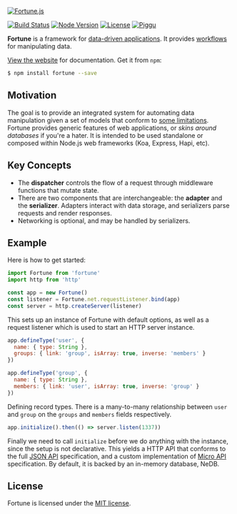 [![Fortune.js](https://fortunejs.github.io/fortune-website/assets/fortune_logo.svg)](http://fortunejs.com)

[![Build Status](https://img.shields.io/travis/fortunejs/fortune/rewrite.svg?style=flat-square)](https://travis-ci.org/fortunejs/fortune)
[![Node Version](https://img.shields.io/node/v/fortune.svg?style=flat-square)](https://www.npmjs.com/package/fortune)
[![License](https://img.shields.io/npm/l/fortune.svg?style=flat-square)](https://www.npmjs.com/package/fortune)
[![Piggu](https://img.shields.io/badge/pigs-flying-ff69b4.svg?style=flat-square)](http://fortunejs.com)

**Fortune** is a framework for [data-driven applications](https://groups.drupal.org/node/143074). It provides [workflows](https://en.wikipedia.org/wiki/Workflow) for manipulating data.

[View the website](http://fortunejs.com) for documentation. Get it from `npm`:

```sh
$ npm install fortune --save
```


## Motivation

The goal is to provide an integrated system for automating data manipulation given a set of models that conform to [some limitations](https://github.com/fortunejs/fortune/blob/rewrite/lib/index.js#L113). Fortune provides generic features of web applications, or *skins around databases* if you're a hater. It is intended to be used standalone or composed within Node.js web frameworks (Koa, Express, Hapi, etc).


## Key Concepts

- The **dispatcher** controls the flow of a request through middleware functions that mutate state.
- There are two components that are interchangeable: the **adapter** and the **serializer**. Adapters interact with data storage, and serializers parse requests and render responses.
- Networking is optional, and may be handled by serializers.


## Example

Here is how to get started:

```js
import Fortune from 'fortune'
import http from 'http'

const app = new Fortune()
const listener = Fortune.net.requestListener.bind(app)
const server = http.createServer(listener)
```

This sets up an instance of Fortune with default options, as well as a request listener which is used to start an HTTP server instance.

```js
app.defineType('user', {
  name: { type: String },
  groups: { link: 'group', isArray: true, inverse: 'members' }
})

app.defineType('group', {
  name: { type: String },
  members: { link: 'user', isArray: true, inverse: 'group' }
})
```

Defining record types. There is a many-to-many relationship between `user` and `group` on the `groups` and `members` fields respectively.

```js
app.initialize().then(() => server.listen(1337))
```

Finally we need to call `initialize` before we do anything with the instance, since the setup is not declarative. This yields a HTTP API that conforms to the full [JSON API](http://jsonapi.org) specification, and a custom implementation of [Micro API](http://micro-api.org) specification. By default, it is backed by an in-memory database, NeDB.


## License

Fortune is licensed under the [MIT license](https://raw.githubusercontent.com/fortunejs/fortune/rewrite/LICENSE).
